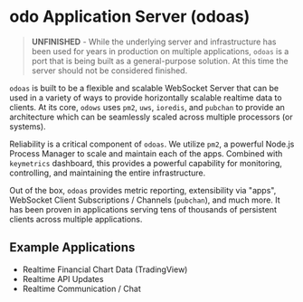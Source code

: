 # odo Application Server (odoas)

> **UNFINISHED** - While the underlying server and infrastructure has been used for years in production on multiple applications, `odoas` is a port that is being built as a general-purpose solution. At this time the server should not be considered finished.

`odoas` is built to be a flexible and scalable WebSocket Server that can be used in a variety of ways to provide horizontally scalable realtime data to clients. At its core, `odows` uses `pm2`, `uws`, `ioredis`, and `pubchan` to provide an architecture which can be seamlessly scaled across multiple processors (or systems).

Reliability is a critical component of `odoas`. We utilize `pm2`, a powerful Node.js Process Manager to scale and maintain each of the apps. Combined with `keymetrics` dashboard, this provides a powerful capability for monitoring, controlling, and maintaining the entire infrastructure.

Out of the box, `odoas` provides metric reporting, extensibility via "apps", WebSocket Client Subscriptions / Channels (`pubchan`), and much more. It has been proven in applications serving tens of thousands of persistent clients across multiple applications.

## Example Applications

- Realtime Financial Chart Data (TradingView)
- Realtime API Updates
- Realtime Communication / Chat
